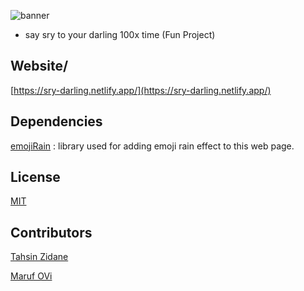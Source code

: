 ![banner](https://sry-darling.netlify.app/banner.jpg)
- say sry to your darling 100x time (Fun Project)

## Website/
[https://sry-darling.netlify.app/](https://sry-darling.netlify.app/)

## Dependencies

[emojiRain](https://github.com/iamovi/emojiRain) : library used for adding emoji rain effect to this web page.

## License

[MIT](LICENSE)

## Contributors

[Tahsin Zidane](https://tahsinportfo.netlify.app/)

[Maruf OVi](https://oviportfo.netlify.app/)
